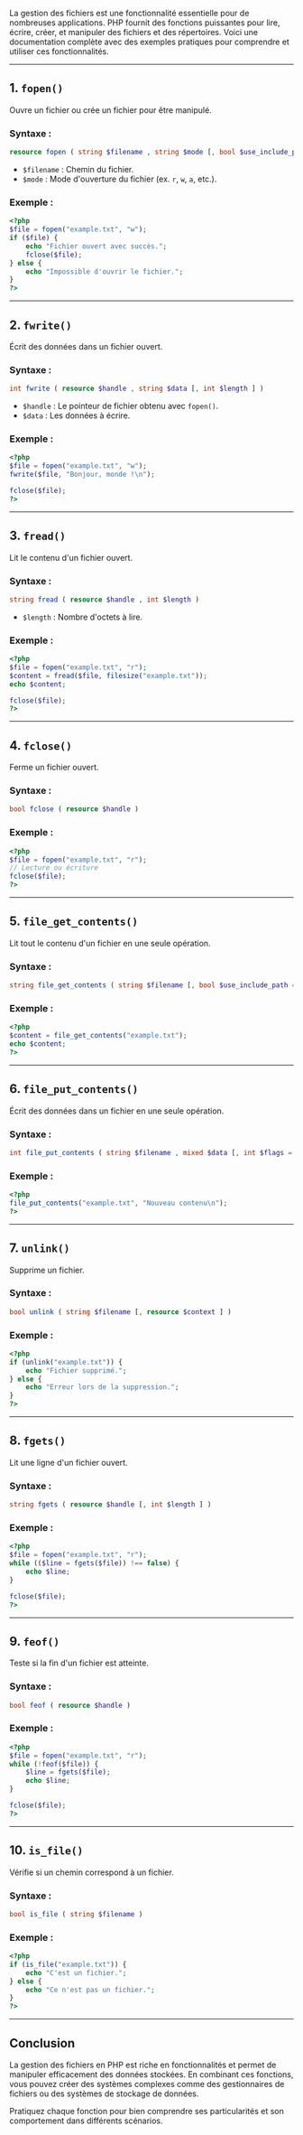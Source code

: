 
La gestion des fichiers est une fonctionnalité essentielle pour de nombreuses applications. PHP fournit des fonctions puissantes pour lire, écrire, créer, et manipuler des fichiers et des répertoires. Voici une documentation complète avec des exemples pratiques pour comprendre et utiliser ces fonctionnalités.

---

## 1. `fopen()`

Ouvre un fichier ou crée un fichier pour être manipulé.

### Syntaxe :

```php
resource fopen ( string $filename , string $mode [, bool $use_include_path = false [, resource $context ]] )
```

- `$filename` : Chemin du fichier.
- `$mode` : Mode d'ouverture du fichier (ex. `r`, `w`, `a`, etc.).

### Exemple :

```php
<?php
$file = fopen("example.txt", "w");
if ($file) {
    echo "Fichier ouvert avec succès.";
    fclose($file);
} else {
    echo "Impossible d'ouvrir le fichier.";
}
?>
```

---

## 2. `fwrite()`

Écrit des données dans un fichier ouvert.

### Syntaxe :

```php
int fwrite ( resource $handle , string $data [, int $length ] )
```

- `$handle` : Le pointeur de fichier obtenu avec `fopen()`.
- `$data` : Les données à écrire.

### Exemple :

```php
<?php
$file = fopen("example.txt", "w");
fwrite($file, "Bonjour, monde !\n");

fclose($file);
?>
```

---

## 3. `fread()`

Lit le contenu d'un fichier ouvert.

### Syntaxe :

```php
string fread ( resource $handle , int $length )
```

- `$length` : Nombre d'octets à lire.

### Exemple :

```php
<?php
$file = fopen("example.txt", "r");
$content = fread($file, filesize("example.txt"));
echo $content;

fclose($file);
?>
```

---

## 4. `fclose()`

Ferme un fichier ouvert.

### Syntaxe :

```php
bool fclose ( resource $handle )
```

### Exemple :

```php
<?php
$file = fopen("example.txt", "r");
// Lecture ou écriture
fclose($file);
?>
```

---

## 5. `file_get_contents()`

Lit tout le contenu d'un fichier en une seule opération.

### Syntaxe :

```php
string file_get_contents ( string $filename [, bool $use_include_path = false [, resource $context [, int $offset = 0 [, int $maxlen ]]]] )
```

### Exemple :

```php
<?php
$content = file_get_contents("example.txt");
echo $content;
?>
```

---

## 6. `file_put_contents()`

Écrit des données dans un fichier en une seule opération.

### Syntaxe :

```php
int file_put_contents ( string $filename , mixed $data [, int $flags = 0 [, resource $context ]] )
```

### Exemple :

```php
<?php
file_put_contents("example.txt", "Nouveau contenu\n");
?>
```

---

## 7. `unlink()`

Supprime un fichier.

### Syntaxe :

```php
bool unlink ( string $filename [, resource $context ] )
```

### Exemple :

```php
<?php
if (unlink("example.txt")) {
    echo "Fichier supprimé.";
} else {
    echo "Erreur lors de la suppression.";
}
?>
```

---

## 8. `fgets()`

Lit une ligne d'un fichier ouvert.

### Syntaxe :

```php
string fgets ( resource $handle [, int $length ] )
```

### Exemple :

```php
<?php
$file = fopen("example.txt", "r");
while (($line = fgets($file)) !== false) {
    echo $line;
}

fclose($file);
?>
```

---

## 9. `feof()`

Teste si la fin d'un fichier est atteinte.

### Syntaxe :

```php
bool feof ( resource $handle )
```

### Exemple :

```php
<?php
$file = fopen("example.txt", "r");
while (!feof($file)) {
    $line = fgets($file);
    echo $line;
}

fclose($file);
?>
```

---

## 10. `is_file()`

Vérifie si un chemin correspond à un fichier.

### Syntaxe :

```php
bool is_file ( string $filename )
```

### Exemple :

```php
<?php
if (is_file("example.txt")) {
    echo "C'est un fichier.";
} else {
    echo "Ce n'est pas un fichier.";
}
?>
```

---

## Conclusion

La gestion des fichiers en PHP est riche en fonctionnalités et permet de manipuler efficacement des données stockées. En combinant ces fonctions, vous pouvez créer des systèmes complexes comme des gestionnaires de fichiers ou des systèmes de stockage de données.

Pratiquez chaque fonction pour bien comprendre ses particularités et son comportement dans différents scénarios.